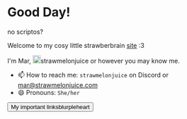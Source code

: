 # Good Day!

<html><span class="sociallinks">no scriptos?</span></html>

Welcome to my cosy little strawberbrain [site](/p/abt-site) <imgmote>:3</imgmote>



I'm Mar, <hl-img src="https://avatars.githubusercontent.com/u/101558380?s=400&u=aa8f776b3e11f02130575d1b46851cca05a0c981&v=4" style="height: 18px" alt="small Mar self-portrait"><img img src="https://avatars.githubusercontent.com/u/101558380?s=400&u=aa8f776b3e11f02130575d1b46851cca05a0c981&v=4" height="18px" alt="small Mar self-portrait"></hl-img>strawmelonjuice or however you may know me.
- <html>&#x1F4EB; How to reach me: <code>strawmelonjuice</code> on Discord or <a href="mailto:mar@strawmelonjuice.com">mar@strawmelonjuice.com</a></html>
- <html>&#x1F604; Pronouns: <code>She/her</code></html>



<a href="/p/links"><button>My important links<imgmote>blurpleheart</imgmote></button></a>